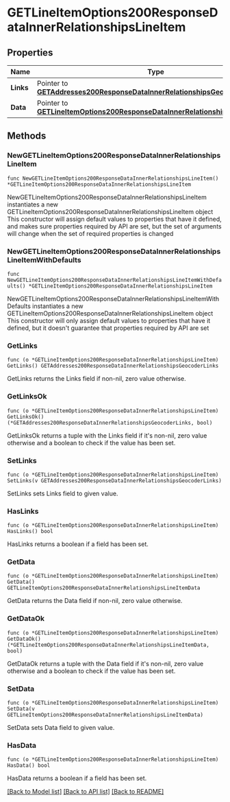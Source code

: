 # GETLineItemOptions200ResponseDataInnerRelationshipsLineItem

## Properties

Name | Type | Description | Notes
------------ | ------------- | ------------- | -------------
**Links** | Pointer to [**GETAddresses200ResponseDataInnerRelationshipsGeocoderLinks**](GETAddresses200ResponseDataInnerRelationshipsGeocoderLinks.md) |  | [optional] 
**Data** | Pointer to [**GETLineItemOptions200ResponseDataInnerRelationshipsLineItemData**](GETLineItemOptions200ResponseDataInnerRelationshipsLineItemData.md) |  | [optional] 

## Methods

### NewGETLineItemOptions200ResponseDataInnerRelationshipsLineItem

`func NewGETLineItemOptions200ResponseDataInnerRelationshipsLineItem() *GETLineItemOptions200ResponseDataInnerRelationshipsLineItem`

NewGETLineItemOptions200ResponseDataInnerRelationshipsLineItem instantiates a new GETLineItemOptions200ResponseDataInnerRelationshipsLineItem object
This constructor will assign default values to properties that have it defined,
and makes sure properties required by API are set, but the set of arguments
will change when the set of required properties is changed

### NewGETLineItemOptions200ResponseDataInnerRelationshipsLineItemWithDefaults

`func NewGETLineItemOptions200ResponseDataInnerRelationshipsLineItemWithDefaults() *GETLineItemOptions200ResponseDataInnerRelationshipsLineItem`

NewGETLineItemOptions200ResponseDataInnerRelationshipsLineItemWithDefaults instantiates a new GETLineItemOptions200ResponseDataInnerRelationshipsLineItem object
This constructor will only assign default values to properties that have it defined,
but it doesn't guarantee that properties required by API are set

### GetLinks

`func (o *GETLineItemOptions200ResponseDataInnerRelationshipsLineItem) GetLinks() GETAddresses200ResponseDataInnerRelationshipsGeocoderLinks`

GetLinks returns the Links field if non-nil, zero value otherwise.

### GetLinksOk

`func (o *GETLineItemOptions200ResponseDataInnerRelationshipsLineItem) GetLinksOk() (*GETAddresses200ResponseDataInnerRelationshipsGeocoderLinks, bool)`

GetLinksOk returns a tuple with the Links field if it's non-nil, zero value otherwise
and a boolean to check if the value has been set.

### SetLinks

`func (o *GETLineItemOptions200ResponseDataInnerRelationshipsLineItem) SetLinks(v GETAddresses200ResponseDataInnerRelationshipsGeocoderLinks)`

SetLinks sets Links field to given value.

### HasLinks

`func (o *GETLineItemOptions200ResponseDataInnerRelationshipsLineItem) HasLinks() bool`

HasLinks returns a boolean if a field has been set.

### GetData

`func (o *GETLineItemOptions200ResponseDataInnerRelationshipsLineItem) GetData() GETLineItemOptions200ResponseDataInnerRelationshipsLineItemData`

GetData returns the Data field if non-nil, zero value otherwise.

### GetDataOk

`func (o *GETLineItemOptions200ResponseDataInnerRelationshipsLineItem) GetDataOk() (*GETLineItemOptions200ResponseDataInnerRelationshipsLineItemData, bool)`

GetDataOk returns a tuple with the Data field if it's non-nil, zero value otherwise
and a boolean to check if the value has been set.

### SetData

`func (o *GETLineItemOptions200ResponseDataInnerRelationshipsLineItem) SetData(v GETLineItemOptions200ResponseDataInnerRelationshipsLineItemData)`

SetData sets Data field to given value.

### HasData

`func (o *GETLineItemOptions200ResponseDataInnerRelationshipsLineItem) HasData() bool`

HasData returns a boolean if a field has been set.


[[Back to Model list]](../README.md#documentation-for-models) [[Back to API list]](../README.md#documentation-for-api-endpoints) [[Back to README]](../README.md)


